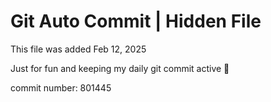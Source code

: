 # Git Auto Commit | Hidden File

This file was added Feb 12, 2025

Just for fun and keeping my daily git commit active 🤪

commit number: 801445
